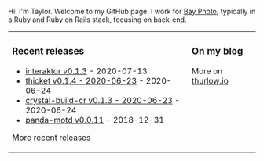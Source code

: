 Hi! I'm Taylor. Welcome to my GitHub page. I work for [Bay Photo](https://bayphoto.com), typically in a Ruby and Ruby on Rails stack, focusing on back-end.

<table><tr><td valign="top">

### Recent releases
<!-- recent_releases starts -->
* [interaktor v0.1.3](https://github.com/taylorthurlow/interaktor/releases/tag/v0.1.3) - 2020-07-13
* [thicket v0.1.4 - 2020-06-23](https://github.com/taylorthurlow/thicket/releases/tag/v0.1.4) - 2020-06-24
* [crystal-build-cr v0.1.3 - 2020-06-23](https://github.com/crenv/crystal-build-cr/releases/tag/v0.1.3) - 2020-06-24
* [panda-motd v0.0.11](https://github.com/taylorthurlow/panda-motd/releases/tag/v0.0.11) - 2018-12-31
<!-- recent_releases ends -->
More [recent releases](https://github.com/taylorthurlow/taylorthurlow/blob/main/releases.md)
</td><td valign="top">

### On my blog
<!-- blog starts -->

<!-- blog ends -->
More on [thurlow.io](https://thurlow.io)
